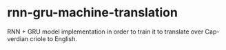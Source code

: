 # rnn-gru-machine-translation
RNN + GRU model implementation in order to train it to translate over Cap-verdian criole to English. 
